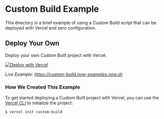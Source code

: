 # Custom Build Example

This directory is a brief example of using a Custom Build script that can be deployed with Vercel and zero configuration.

## Deploy Your Own

Deploy your own Custom Built project with Vercel.

[![Deploy with Vercel](https://vercel.com/button)](https://vercel.com/import/project?template=https://github.com/vercel/vercel/tree/master/examples/custom-build)

_Live Example: https://custom-build.now-examples.now.sh_

### How We Created This Example

To get started deploying a Custom Built project with Vercel, you can use the [Vercel CLI](https://vercel.com/download) to initialize the project:

```shell
$ vercel init custom-build
```
